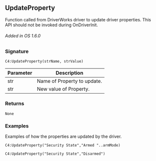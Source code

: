 ## UpdateProperty

Function called from DriverWorks driver to update driver properties. This API should not be invoked during OnDriverInit.

###### Added in OS 1.6.0


### Signature

`C4:UpdateProperty(strName, strValue)`


| Parameter | Description |
| --- | --- |
| str | Name of Property to update.
| str | New value of Property. |


### Returns

`None`


### Examples

Examples of how the properties are updated by the driver. 

`C4:UpdateProperty("Security State","Armed "..armMode)`

`C4:UpdateProperty("Security State","Disarmed")`
